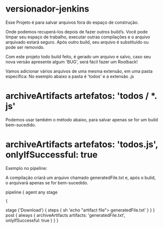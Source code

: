# versionador-jenkins
Esse Projeto é para salvar arquivos fora do espaço de construção. 

Onde podemos recuperá-los depois de fazer outros build’s. 
Você pode limpar seu espaço de trabalho, executar outras compilações e o arquivo arquivado estará seguro. 
Após outro build, seu arquivo é substituído ou pode ser removido. 

Com este projeto todo build feito, é gerado um arquivo e salvo, caso seu nova versão apresente algum 'BUG', será fácil fazer um Roolback!


Vamos adicionar vários arquivos de uma mesma extensão, em uma pasta específica:
No exemplo abaixo a pasta é 'todos' e a extensão .js

# archiveArtifacts artefatos: 'todos / *. js'

Podemos usar também o método abaixo, para salvar apenas se for um build bem-sucedido.

# archiveArtifacts artefatos: 'todos.js', onlyIfSuccessful: true

Exemplo no pipeline:

A compilação criará um arquivo chamado generatedFile.txt e, após o bulid, o arquivará apenas se for bem-sucedido.


pipeline { 
    agent any         stage 
    
    { 
stage ('Download') { 
            steps { 
                sh 'echo "artifact file"> generatedFile.txt' 
            } 
        } 
    } 
    post { 
        always { 
            archiveArtifacts artifacts: 'generatedFile.txt', onlyIfSuccessful: true 
        } 
    } 
 } 


